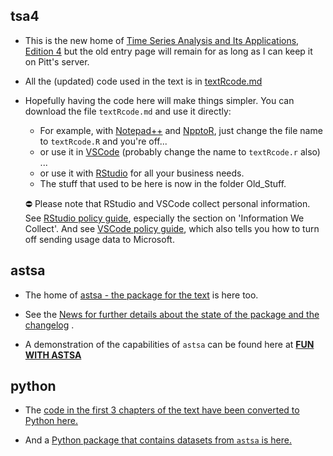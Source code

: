 ## tsa4


- This is the new home of  [Time Series Analysis and Its Applications, Edition 4](http://www.stat.pitt.edu/stoffer/tsa4/) but the old entry page will remain for as long as I can keep it on Pitt's server.


- All the (updated) code used in the text  is in [textRcode.md](https://github.com/nickpoison/tsa4/blob/master/textRcode.md)

- Hopefully having the code here will make things simpler. You can download the file `textRcode.md` and use it directly:

    - For example, with [Notepad++](https://notepad-plus-plus.org/) and [NpptoR](https://sourceforge.net/projects/npptor/files/npptor%20installer/), just change the file name to `textRcode.R` and you're off...
    - or use it in [VSCode](https://code.visualstudio.com/) (probably change the name to `textRcode.r` also) ...
    - or use it with [RStudio](https://www.rstudio.com/products/rstudio/download/#download) for all your business needs.
     - The stuff that used to be here is now in the folder Old_Stuff.   

  &#9940; Please note that RStudio and VSCode collect personal information.
	See	 [RStudio policy guide](https://www.rstudio.com/about/privacy-policy/), especially 	the section on 'Information We Collect'.  And see [VSCode policy guide](https://code.visualstudio.com/docs/getstarted/telemetry), which also tells you how to turn off sending usage data to Microsoft.  




## astsa

- The home of [astsa - the package for the text](https://github.com/nickpoison/astsa) is here too.

- See the [News for further details about the state of the package and the changelog](https://github.com/nickpoison/astsa/blob/master/NEWS.md) .

- A demonstration of the capabilities of `astsa` can be found here at
[**FUN WITH ASTSA**](https://github.com/nickpoison/astsa/blob/master/fun_with_astsa/fun_with_astsa.md)


## python

- The [code in the first 3 chapters of the text have been converted to Python here.](https://github.com/borisgarbuzov/tsa4-python/tree/master/src) 

- And a [Python package that contains datasets from `astsa` is here.](https://pypi.org/project/astsadata/)
